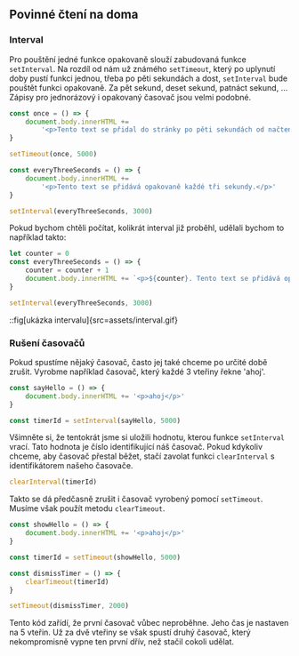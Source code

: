 ## Povinné čtení na doma

### Interval

Pro pouštění jedné funkce opakovaně slouží zabudovaná funkce `setInterval`. Na rozdíl od nám už známého `setTimeout`, který po uplynutí doby pustí funkci jednou, třeba po pěti sekundách a dost, `setInterval` bude pouštět funkci opakovaně. Za pět sekund, deset sekund, patnáct sekund, … Zápisy pro jednorázový i opakovaný časovač jsou velmi podobné.

```js
const once = () => {
	document.body.innerHTML +=
		'<p>Tento text se přidal do stránky po pěti sekundách od načtení stránky.</p>'
}

setTimeout(once, 5000)

const everyThreeSeconds = () => {
	document.body.innerHTML +=
		'<p>Tento text se přidává opakovaně každé tři sekundy.</p>'
}

setInterval(everyThreeSeconds, 3000)
```

Pokud bychom chtěli počítat, kolikrát interval již proběhl, udělali bychom to například takto:

```js
let counter = 0
const everyThreeSeconds = () => {
	counter = counter + 1
	document.body.innerHTML += `<p>${counter}. Tento text se přidává opakovaně každé tři sekundy.</p>`
}

setInterval(everyThreeSeconds, 3000)
```

::fig[ukázka intervalu]{src=assets/interval.gif}

### Rušení časovačů

Pokud spustíme nějaký časovač, často jej také chceme po určité době zrušit. Vyrobme například časovač, který každé 3 vteřiny řekne 'ahoj'.

```js
const sayHello = () => {
	document.body.innerHTML += '<p>ahoj</p>'
}

const timerId = setInterval(sayHello, 5000)
```

Všimněte si, že tentokrát jsme si uložili hodnotu, kterou funkce `setInterval` vrací. Tato hodnota je číslo identifikující náš časovač. Pokud kdykoliv chceme, aby časovač přestal běžet, stačí zavolat funkci `clearInterval` s identifikátorem našeho časovače.

```js
clearInterval(timerId)
```

Takto se dá předčasně zrušit i časovač vyrobený pomocí `setTimeout`. Musíme však použít metodu `clearTimeout`.

```js
const showHello = () => {
	document.body.innerHTML += '<p>ahoj</p>'
}

const timerId = setTimeout(showHello, 5000)

const dismissTimer = () => {
	clearTimeout(timerId)
}

setTimeout(dismissTimer, 2000)
```

Tento kód zařídí, že první časovač vůbec neproběhne. Jeho čas je nastaven na 5 vteřin. Už za dvě vteřiny se však spustí druhý časovač, který nekompromisně vypne ten první dřív, než stačil cokoli udělat.

